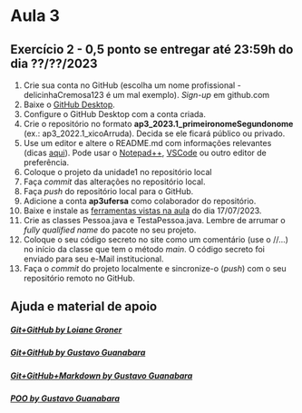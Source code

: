 # Aula 3

## Exercício 2 - 0,5 ponto se entregar até 23:59h do dia ??/??/2023

1. Crie sua conta no GitHub (escolha um nome profissional - delicinhaCremosa123 é um mal exemplo). _Sign-up_ em github.com
2. Baixe o [GitHub Desktop](https://desktop.github.com).
3. Configure o GitHub Desktop com a conta criada.
4. Crie o repositório no formato **ap3_2023.1_primeironomeSegundonome** (ex.: ap3_2022.1_xicoArruda). Decida se ele ficará público ou privado.
5. Use um editor e altere o README.md com informações relevantes (dicas [aqui](https://gist.github.com/lohhans/f8da0b147550df3f96914d3797e9fb89)). Pode usar o [Notepad++](https://notepad-plus-plus.org/downloads/), [VSCode](https://code.visualstudio.com/) ou outro editor de preferência.
6. Coloque o projeto da unidade1 no repositório local
7. Faça _commit_ das alterações no repositório local.
8. Faça _push_ do repositório local para o GitHub.
9. Adicione a conta **ap3ufersa** como colaborador do repositório.
10. Baixe e instale as [ferramentas vistas na aula](https://drive.google.com/open?id=19OsM2zKX1XLg9uyudSVFkKiOgyO29SKu) do dia 17/07/2023.
11. Crie as classes Pessoa.java e TestaPessoa.java. Lembre de arrumar o _fully qualified name_ do pacote no seu projeto.
12. Coloque o seu código secreto no site como um comentário (use o //...) no início da classe que tem o método _main_. O código secreto foi enviado para seu e-Mail institucional.
13. Faça o _commit_ do projeto localmente e sincronize-o (_push_) com o seu repositório remoto no GitHub.

## Ajuda e material de apoio

##### [Git+GitHub by Loiane Groner](https://www.youtube.com/watch?v=UMhskLXJuq4)

##### [Git+GitHub by Gustavo Guanabara](https://www.youtube.com/watch?v=xEKo29OWILE&list=PLHz_AreHm4dm7ZULPAmadvNhH6vk9oNZA)

##### [Git+GitHub+Markdown by Gustavo Guanabara](/git_github_gguanabara)

##### [POO by Gustavo Guanabara](https://www.youtube.com/watch?v=KlIL63MeyMY&list=PLHz_AreHm4dkqe2aR0tQK74m8SFe-aGsY)
